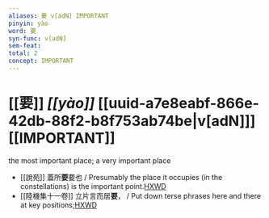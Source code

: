```yaml
---
aliases: 要 v[adN] IMPORTANT
pinyin: yào
word: 要
syn-func: v[adN]
sem-feat: 
total: 2
concept: IMPORTANT 
---
```

# [[要]] *[[yào]]*  [[uuid-a7e8eabf-866e-42db-88f2-b8f753ab74be|v[adN]]] [[IMPORTANT]]
the most important place; a very important place
 - [[說苑]] 蓋所**要**要也 / Presumably the place it occupies (in the constellations) is the important point.[HXWD](https://hxwd.org/textview.html?location=CH1a0907_CHANT_016-5a.12)
 - [[陸機集十一卷]] 立片言而居**要**， / Put down terse phrases here and there at key positions;[HXWD](https://hxwd.org/textview.html?location=CH2b1575_CHANT_001-9a.6)